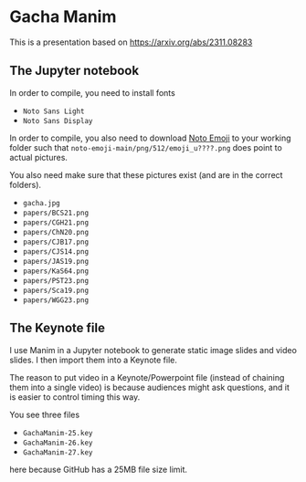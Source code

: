 # Gacha Manim

This is a presentation based on
<https://arxiv.org/abs/2311.08283>

## The Jupyter notebook

In order to compile, you need to install fonts
* `Noto Sans Light`
* `Noto Sans Display`

In order to compile, you also need to download
[Noto Emoji](https://github.com/googlefonts/noto-emoji)
to your working folder such that
`noto-emoji-main/png/512/emoji_u????.png`
does point to actual pictures.

You also need make sure that these pictures exist
(and are in the correct folders).
* `gacha.jpg`
* `papers/BCS21.png`
* `papers/CGH21.png`
* `papers/ChN20.png`
* `papers/CJB17.png`
* `papers/CJS14.png`
* `papers/JAS19.png`
* `papers/KaS64.png`
* `papers/PST23.png`
* `papers/Sca19.png`
* `papers/WGG23.png`

## The Keynote file

I use Manim in a Jupyter notebook to generate
static image slides and video slides.
I then import them into a Keynote file.

The reason to put video in a Keynote/Powerpoint file
(instead of chaining them into a single video)
is because audiences might ask questions,
and it is easier to control timing this way.


You see three files

* `GachaManim-25.key`
* `GachaManim-26.key`
* `GachaManim-27.key`
  
here because GitHub has a 25MB file size limit.

